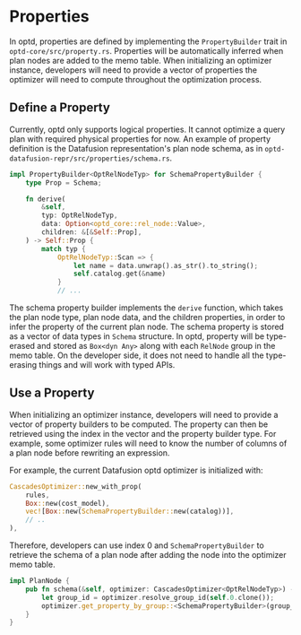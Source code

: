 # Properties

In optd, properties are defined by implementing the `PropertyBuilder` trait in `optd-core/src/property.rs`. Properties will be automatically inferred when plan nodes are added to the memo table. When initializing an optimizer instance, developers will need to provide a vector of properties the optimizer will need to compute throughout the optimization process.

## Define a Property

Currently, optd only supports logical properties. It cannot optimize a query plan with required physical properties for now. An example of property definition is the Datafusion representation's plan node schema, as in `optd-datafusion-repr/src/properties/schema.rs`.


```rust
impl PropertyBuilder<OptRelNodeTyp> for SchemaPropertyBuilder {
    type Prop = Schema;

    fn derive(
        &self,
        typ: OptRelNodeTyp,
        data: Option<optd_core::rel_node::Value>,
        children: &[&Self::Prop],
    ) -> Self::Prop {
        match typ {
            OptRelNodeTyp::Scan => {
                let name = data.unwrap().as_str().to_string();
                self.catalog.get(&name)
            }
            // ...
```

The schema property builder implements the `derive` function, which takes the plan node type, plan node data, and the children properties, in order to infer the property of the current plan node. The schema property is stored as a vector of data types in `Schema` structure. In optd, property will be type-erased and stored as `Box<dyn Any>` along with each `RelNode` group in the memo table. On the developer side, it does not need to handle all the type-erasing things and will work with typed APIs.

## Use a Property

When initializing an optimizer instance, developers will need to provide a vector of property builders to be computed. The property can then be retrieved using the index in the vector and the property builder type. For example, some optimizer rules will need to know the number of columns of a plan node before rewriting an expression.

For example, the current Datafusion optd optimizer is initialized with:

```rust
CascadesOptimizer::new_with_prop(
    rules,
    Box::new(cost_model),
    vec![Box::new(SchemaPropertyBuilder::new(catalog))],
    // ..
),
```

Therefore, developers can use index 0 and `SchemaPropertyBuilder` to retrieve the schema of a plan node after adding the node into the optimizer memo table.

```rust
impl PlanNode {
    pub fn schema(&self, optimizer: CascadesOptimizer<OptRelNodeTyp>) -> Schema {
        let group_id = optimizer.resolve_group_id(self.0.clone());
        optimizer.get_property_by_group::<SchemaPropertyBuilder>(group_id, 0 /* property ID */)
    }
}
```
